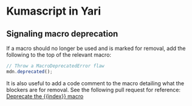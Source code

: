 # Kumascript in Yari

## Signaling macro deprecation

If a macro should no longer be used and is marked for removal, add the following to the top of the relevant macro:

```js
// Throw a MacroDeprecatedError flaw
mdn.deprecated();
```

It is also useful to add a code comment to the macro detailing what the blockers are for removal. See the following pull request for reference: [Deprecate the {{index}} macro](https://github.com/mdn/yari/pull/5607)
